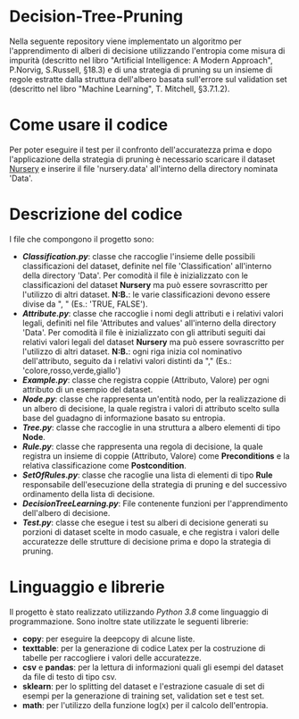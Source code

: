 # Decision-Tree-Pruning

Nella seguente repository viene implementato un algoritmo per l'apprendimento di alberi di decisione utilizzando l'entropia come misura di impurità (descritto nel libro "Artificial Intelligence: A Modern Approach", P.Norvig, S.Russell, §18.3) e di una strategia di pruning su un insieme di regole estratte dalla struttura dell'albero basata sull'errore sul validation set (descritto nel libro "Machine Learning", T. Mitchell, §3.7.1.2).

# Come usare il codice
Per poter eseguire il test per il confronto dell'accuratezza prima e dopo l'applicazione della strategia di pruning è necessario scaricare il dataset [Nursery](https://archive.ics.uci.edu/ml/datasets/Nursery) e inserire il file 'nursery.data' all'interno della directory nominata 'Data'.

# Descrizione del codice
I file che compongono il progetto sono:
- **_Classification.py_**: classe che raccoglie l'insieme delle possibili classificazioni del dataset, definite nel file 'Classification' all'interno della directory 'Data'. Per comodità il file è inizializzato con le classificazioni del dataset **Nursery** ma può essere sovrascritto per l'utilizzo di altri dataset. **N:B.**: le varie classificazioni devono essere divise da ", " (Es.: 'TRUE, FALSE').
- **_Attribute.py_**: classe che raccoglie i nomi degli attributi e i relativi valori legali, definiti nel file 'Attributes and values' all'interno della directory 'Data'. Per comodità il file è inizializzato con gli attributi seguiti dai relativi valori legali del dataset **Nursery** ma può essere sovrascritto per l'utilizzo di altri dataset. **N:B.**: ogni riga inizia col nominativo dell'attributo, seguito da i relativi valori distinti da "," (Es.: 'colore,rosso,verde,giallo')
- **_Example.py_**: classe che registra coppie (Attributo, Valore) per ogni attributo di un esempio del dataset.
- **_Node.py_**: classe che rappresenta un'entità nodo, per la realizzazione di un albero di decisione, la quale registra i valori di attributo scelto sulla base del guadagno di informazione basato su entropia.
- **_Tree.py_**: classe che raccoglie in una struttura a albero elementi di tipo __Node__.
- **_Rule.py_**: classe che rappresenta una regola di decisione, la quale registra un insieme di coppie (Attributo, Valore) come __Preconditions__ e la relativa classificazione come __Postcondition__.
- **_SetOfRules.py_**: classe che racoglie una lista di elementi di tipo __Rule__ responsabile dell'esecuzione della strategia di pruning e del successivo ordinamento della lista di decisione.
- **_DecisionTreeLearning.py_**: File contenente funzioni per l'apprendimento dell'albero di decisione.
- **_Test.py_**: classe che esegue i test su alberi di decisione generati su porzioni di dataset scelte in modo casuale, e che registra i valori delle accuratezze delle strutture di decisione prima e dopo la strategia di pruning.

# Linguaggio e librerie

Il progetto è stato realizzato utilizzando _Python 3.8_ come linguaggio di programmazione. Sono inoltre state utilizzate le seguenti librerie:
- **copy**: per eseguire la deepcopy di alcune liste.
- **texttable**: per la generazione di codice Latex per la costruzione di tabelle per raccogliere i valori delle accuratezze.
- **csv** e **pandas**: per la lettura di informazioni quali gli esempi del dataset da file di testo di tipo csv.
- **sklearn**: per lo splitting del dataset e l'estrazione casuale di set di esempi per la generazione di training set, validation set e test set.
- **math**: per l'utilizzo della funzione log(x) per il calcolo dell'entropia.

